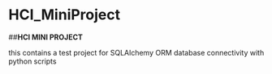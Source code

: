 # HCI_MiniProject
##**HCI MINI PROJECT**

this contains a test project for SQLAlchemy ORM database connectivity with python scripts
